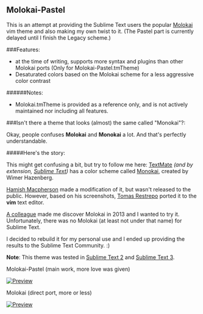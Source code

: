 ## Molokai-Pastel

This is an attempt at providing the Sublime Text users the popular [Molokai][4] vim  theme and also making my own twist to it. (The Pastel part is currently delayed until I finish the Legacy scheme.)

###Features:

* at the time of writing, supports more syntax and plugins than other Molokai ports
  (Only for Molokai-Pastel.tmTheme)
* Desaturated colors based on the Molokai scheme for a less aggressive color contrast

######Notes:
* Molokai.tmTheme is provided as a reference only, and is not
  actively maintained nor including all features.

###Isn't there a theme that looks (almost) the same called "Monokai"?:

Okay, people confuses **Molokai** and **Monokai** a lot. And that's perfectly understandable.

#####Here's the story:

This might get confusing a bit, but try to follow me here:
[TextMate][1] _(and by extension, [Sublime Text][2])_ has a color scheme called [Monokai][3], created by Wimer Hazenberg.

[Hamish Macpherson][5] made a modification of it, but wasn't released to the public.
However, based on his screenshots, [Tomas Restrepo][6] ported it
to the **vim** text editor.

[A colleague][7] made me discover Molokai in 2013 and I wanted to try it. Unfortunately, there was no Molokai (at least not under that name) for Sublime Text.

I decided to rebuild it for my personal use and I ended up providing the results to the Sublime Text Community. :)

__Note__: This theme was tested in [Sublime Text 2][2] and [Sublime Text 3][8].


Molokai-Pastel (main work, more love was given)

[![Preview][97]][98]

Molokai (direct port, more or less)

[![Preview][99]][100]

[1]: http://macromates.com/
[2]: http://www.sublimetext.com/2
[3]: http://www.monokai.nl/blog/2006/07/15/textmate-color-theme/
[4]: https://github.com/tomasr/molokai
[5]: http://blog.hamstu.com/
[6]: http://winterdom.com/2008/08/molokaiforvim
[7]: https://github.com/LightDrake
[8]: http://sublimetext.com/3
[97]: https://raw2.github.com/Voaxeyr/Molokai-Pastel/master/preview/Molokai_Pastel.thumb.png
[98]: https://raw.github.com/Voaxeyr/Molokai-Pastel/master/preview/Molokai_Pastel.png
[99]: https://raw.github.com/Voaxeyr/Molokai-Pastel/master/preview/Molokai_legacy.thumb.png
[100]: https://raw.github.com/Voaxeyr/Molokai-Pastel/master/preview/Molokai_legacy.png
